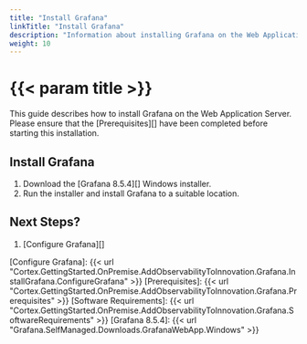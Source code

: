```yaml
---
title: "Install Grafana"
linkTitle: "Install Grafana"
description: "Information about installing Grafana on the Web Application Server."
weight: 10
---
```


# {{< param title >}}

This guide describes how to install Grafana on the Web Application Server. Please ensure that the [Prerequisites][] have been completed before starting this installation.

## Install Grafana

1. Download the [Grafana 8.5.4][] Windows installer.
1. Run the installer and install Grafana to a suitable location.

## Next Steps?

1. [Configure Grafana][]

[Configure Grafana]: {{< url "Cortex.GettingStarted.OnPremise.AddObservabilityToInnovation.Grafana.InstallGrafana.ConfigureGrafana" >}}
[Prerequisites]: {{< url "Cortex.GettingStarted.OnPremise.AddObservabilityToInnovation.Grafana.Prerequisites" >}}
[Software Requirements]: {{< url "Cortex.GettingStarted.OnPremise.AddObservabilityToInnovation.Grafana.SoftwareRequirements" >}}
[Grafana 8.5.4]: {{< url "Grafana.SelfManaged.Downloads.GrafanaWebApp.Windows" >}}